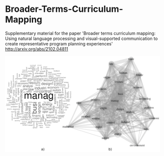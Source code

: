 # Broader-Terms-Curriculum-Mapping
Supplementary material for the paper 'Broader terms curriculum mapping: Using natural language processing and visual-supported communication to create representative program planning experiences'
http://arxiv.org/abs/2102.04811

![alt text](https://github.com/rduarte2047/Broader-Terms-Curriculum-Mapping/blob/main/fig/fig7.png?raw=true)
